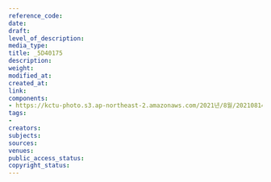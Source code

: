 ```yaml
---
reference_code: 
date: 
draft: 
level_of_description: 
media_type: 
title: _5D40175
description: 
weight: 
modified_at: 
created_at: 
link: 
components:
- https://kctu-photo.s3.ap-northeast-2.amazonaws.com/2021년/8월/20210814_8.15+전국노동자대회/_5D40175.JPG
tags:
- 
creators: 
subjects: 
sources: 
venues: 
public_access_status: 
copyright_status: 
---
```

